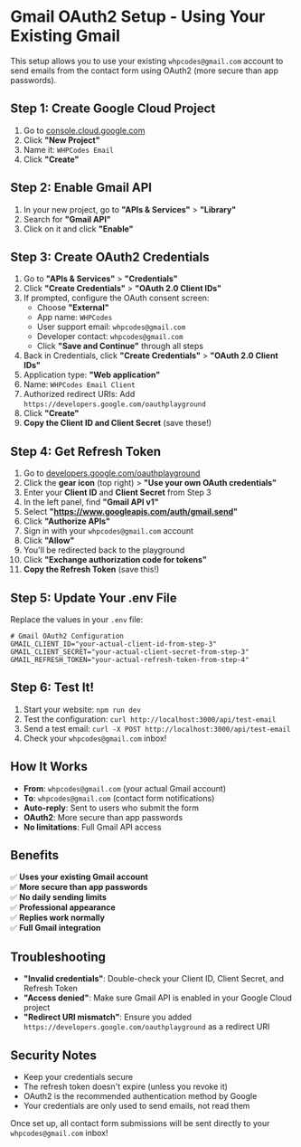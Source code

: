 # Gmail OAuth2 Setup - Using Your Existing Gmail

This setup allows you to use your existing `whpcodes@gmail.com` account to send emails from the contact form using OAuth2 (more secure than app passwords).

## Step 1: Create Google Cloud Project

1. Go to [console.cloud.google.com](https://console.cloud.google.com)
2. Click **"New Project"**
3. Name it: `WHPCodes Email`
4. Click **"Create"**

## Step 2: Enable Gmail API

1. In your new project, go to **"APIs & Services"** > **"Library"**
2. Search for **"Gmail API"**
3. Click on it and click **"Enable"**

## Step 3: Create OAuth2 Credentials

1. Go to **"APIs & Services"** > **"Credentials"**
2. Click **"Create Credentials"** > **"OAuth 2.0 Client IDs"**
3. If prompted, configure the OAuth consent screen:
   - Choose **"External"**
   - App name: `WHPCodes`
   - User support email: `whpcodes@gmail.com`
   - Developer contact: `whpcodes@gmail.com`
   - Click **"Save and Continue"** through all steps
4. Back in Credentials, click **"Create Credentials"** > **"OAuth 2.0 Client IDs"**
5. Application type: **"Web application"**
6. Name: `WHPCodes Email Client`
7. Authorized redirect URIs: Add `https://developers.google.com/oauthplayground`
8. Click **"Create"**
9. **Copy the Client ID and Client Secret** (save these!)

## Step 4: Get Refresh Token

1. Go to [developers.google.com/oauthplayground](https://developers.google.com/oauthplayground)
2. Click the **gear icon** (top right) > **"Use your own OAuth credentials"**
3. Enter your **Client ID** and **Client Secret** from Step 3
4. In the left panel, find **"Gmail API v1"**
5. Select **"https://www.googleapis.com/auth/gmail.send"**
6. Click **"Authorize APIs"**
7. Sign in with your `whpcodes@gmail.com` account
8. Click **"Allow"**
9. You'll be redirected back to the playground
10. Click **"Exchange authorization code for tokens"**
11. **Copy the Refresh Token** (save this!)

## Step 5: Update Your .env File

Replace the values in your `.env` file:

```env
# Gmail OAuth2 Configuration
GMAIL_CLIENT_ID="your-actual-client-id-from-step-3"
GMAIL_CLIENT_SECRET="your-actual-client-secret-from-step-3"
GMAIL_REFRESH_TOKEN="your-actual-refresh-token-from-step-4"
```

## Step 6: Test It!

1. Start your website: `npm run dev`
2. Test the configuration: `curl http://localhost:3000/api/test-email`
3. Send a test email: `curl -X POST http://localhost:3000/api/test-email`
4. Check your `whpcodes@gmail.com` inbox!

## How It Works

- **From**: `whpcodes@gmail.com` (your actual Gmail account)
- **To**: `whpcodes@gmail.com` (contact form notifications)
- **Auto-reply**: Sent to users who submit the form
- **OAuth2**: More secure than app passwords
- **No limitations**: Full Gmail API access

## Benefits

✅ **Uses your existing Gmail account**  
✅ **More secure than app passwords**  
✅ **No daily sending limits**  
✅ **Professional appearance**  
✅ **Replies work normally**  
✅ **Full Gmail integration**  

## Troubleshooting

- **"Invalid credentials"**: Double-check your Client ID, Client Secret, and Refresh Token
- **"Access denied"**: Make sure Gmail API is enabled in your Google Cloud project
- **"Redirect URI mismatch"**: Ensure you added `https://developers.google.com/oauthplayground` as a redirect URI

## Security Notes

- Keep your credentials secure
- The refresh token doesn't expire (unless you revoke it)
- OAuth2 is the recommended authentication method by Google
- Your credentials are only used to send emails, not read them

Once set up, all contact form submissions will be sent directly to your `whpcodes@gmail.com` inbox!